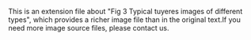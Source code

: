 This is an extension file about "Fig 3 Typical tuyeres images of different types", which provides a richer image file than in the original text.If you need more image source files, please contact us.
